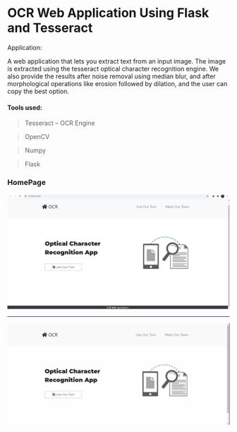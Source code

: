 # OCR Web Application Using Flask and Tesseract


Application:

A web application that lets you extract text from an input image.
The image is extracted using the tesseract optical character recognition engine.
We also provide the results after noise removal using median blur, 
and after morphological operations like erosion followed by dilation, and the user can copy the best option.


#### Tools used:

>Tesseract – OCR Engine

>OpenCV

>Numpy

>Flask

### HomePage
![Alt text](/screenshots/ss1.png?raw=true "Home Page")

----------------------------------------------------------------
![Alt text](/screenshots/screenrecording.gif?raw=true "Demo")
